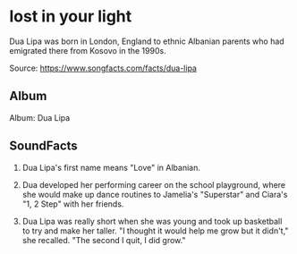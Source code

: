 # lost in your light

Dua Lipa was born in London, England to ethnic Albanian parents who had emigrated there from Kosovo in the 1990s.

Source: https://www.songfacts.com/facts/dua-lipa

## Album

Album: Dua Lipa

## SoundFacts

1. Dua Lipa's first name means "Love" in Albanian.

2. Dua developed her performing career on the school playground, where she would make up dance routines to Jamelia's "Superstar" and Ciara's "1, 2 Step" with her friends.

3. Dua Lipa was really short when she was young and took up basketball to try and make her taller. "I thought it would help me grow but it didn't," she recalled. "The second I quit, I did grow."